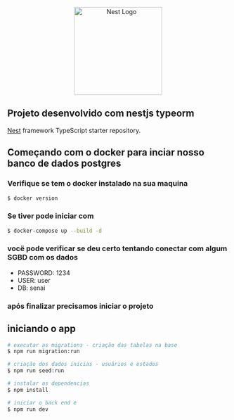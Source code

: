 <p align="center">
  <a href="http://nestjs.com/" target="blank"><img src="https://nestjs.com/img/logo-small.svg" width="200" alt="Nest Logo" /></a>
</p>

## Projeto desenvolvido com nestjs typeorm

[Nest](https://github.com/nestjs/nest) framework TypeScript starter repository.

## Começando com o docker para inciar nosso banco de dados postgres

### Verifique se tem o docker instalado na sua maquina

```bash
$ docker version
```

### Se tiver pode iniciar com

```bash
$ docker-compose up --build -d
```

### vocë pode verificar se deu certo tentando conectar com algum SGBD com os dados

- PASSWORD: 1234
- USER: user
- DB: senai

### após finalizar precisamos iniciar o projeto

## iniciando o app

```bash
# executar as migrations - criação das tabelas na base
$ npm run migration:run

# criação dos dados inicias - usuãrios e estados
$ npm run seed:run

# instalar as dependencias
$ npm install

# iniciar o back end e
$ npm run dev

```
